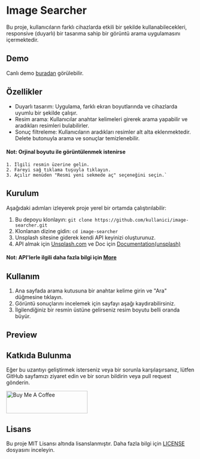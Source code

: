 # Image Searcher

Bu proje, kullanıcıların farklı cihazlarda etkili bir şekilde kullanabilecekleri, responsive (duyarlı) bir tasarıma sahip bir görüntü arama uygulamasını içermektedir.

## Demo

Canlı demo [buradan](https://picturesearcher.netlify.app/) görülebilir.

## Özellikler

- Duyarlı tasarım: Uygulama, farklı ekran boyutlarında ve cihazlarda uyumlu bir şekilde çalışır.
- Resim arama: Kullanıcılar anahtar kelimeleri girerek arama yapabilir ve aradıkları resimleri bulabilirler.
- Sonuç filtreleme: Kullanıcıların aradıkları resimler alt alta eklenmektedir. Delete butonuyla arama ve sonuçlar temizlenebilir.

#### Not: Orjinal boyutu ile görüntülenmek istenirse

    1. İlgili resmin üzerine gelin.
    2. Fareyi sağ tıklama tuşuyla tıklayın.
    3. Açılır menüden "Resmi yeni sekmede aç" seçeneğini seçin.`

## Kurulum

Aşağıdaki adımları izleyerek proje yerel bir ortamda çalıştırılabilir:

1. Bu depoyu klonlayın: `git clone https://github.com/kullanici/image-searcher.git`
2. Klonlanan dizine gidin: `cd image-searcher`
3. Unsplash sitesine giderek kendi API keyinizi oluşturunuz.
4. API almak için [Unsplash.com](https://unsplash.com/developers) ve Doc için [Documentation(unsplash)](https://unsplash.com/documentation)

#### Not: API'lerle ilgili daha fazla bilgi için [More](https://aws.amazon.com/tr/what-is/api/)

## Kullanım

1. Ana sayfada arama kutusuna bir anahtar kelime girin ve "Ara" düğmesine tıklayın.
2. Görüntü sonuçlarını incelemek için sayfayı aşağı kaydırabilirsiniz.
3. İlgilendiğiniz bir resmin üstüne gelirseniz resim boyutu belli oranda büyür.

## Preview

[](https://i.imgur.com/FcVsypO.png)

[](https://media.giphy.com/media/v1.Y2lkPTc5MGI3NjExNmE1OWRkN2ZmNmRmZWU2Y2U2NzA2MzRkMDY0MTUyMGU1NmMwOTBjNCZlcD12MV9pbnRlcm5hbF9naWZzX2dpZklkJmN0PWc/iPRssf1bNgr6p8I3cf/giphy.gif)

[](https://media.giphy.com/media/xkWXqtJBXutJvYv6FD/giphy.gif)

## Katkıda Bulunma

Eğer bu uzantıyı geliştirmek isterseniz veya bir sorunla karşılaşırsanız, lütfen GitHub sayfamızı ziyaret edin ve bir sorun bildirin veya pull request gönderin.

<a href="https://www.buymeacoffee.com/alpkavas" target="_blank"><img src="https://cdn.buymeacoffee.com/buttons/v2/default-green.png" alt="Buy Me A Coffee" style="height: 60px !important;width: 217px !important;" ></a>

## Lisans

Bu proje MIT Lisansı altında lisanslanmıştır. Daha fazla bilgi için [LICENSE](LICENSE) dosyasını inceleyin.
